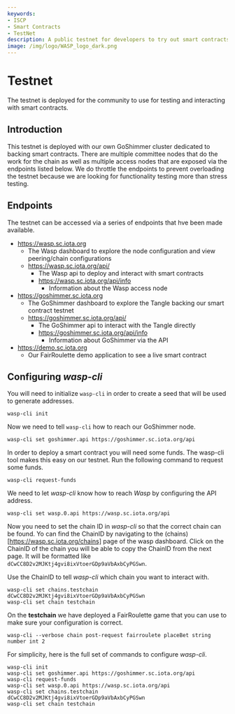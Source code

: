 ```yaml
---
keywords:
- ISCP
- Smart Contracts
- TestNet
description: A public testnet for developers to try out smart contracts 
image: /img/logo/WASP_logo_dark.png
---
```


# Testnet

The testnet is deployed for the community to use for testing and interacting with smart contracts. 

## Introduction

This testnet is deployed with our own GoShimmer cluster dedicated to backing smart contracts. There are multiple committee nodes that do the work for the chain as well as multiple access nodes that are exposed via the endpoints listed below. We do throttle the endpoints to prevent overloading the testnet because we are looking for functionality testing more than stress testing. 

<!--
  1. Talk about what the testnet is for
  2. List the available endpoints
  3. Have examples of deploying and interacting with a smart contract
-->

## Endpoints

The testnet can be accessed via a series of endpoints that hve been made available. 

- https://wasp.sc.iota.org
  - The Wasp dashboard to explore the node configuration and view peering/chain configurations
  - https://wasp.sc.iota.org/api/
    - The Wasp api to deploy and interact with smart contracts
    - https://wasp.sc.iota.org/api/info
      - Information about the Wasp access node
- https://goshimmer.sc.iota.org
  - The GoShimmer dashboard to explore the Tangle backing our smart contract testnet
  - https://goshimmer.sc.iota.org/api/
    - The GoShimmer api to interact with the Tangle directly
    - https://goshimmer.sc.iota.org/api/info
      - Information about GoShimmer via the API
- https://demo.sc.iota.org
  - Our FairRoulette demo application to see a live smart contract

## Configuring _wasp-cli_

You will need to initialize `wasp-cli` in order to create a seed that will be used to generate addresses.

```
wasp-cli init
```

Now we need to tell `wasp-cli` how to reach our GoShimmer node.

```
wasp-cli set goshimmer.api https://goshimmer.sc.iota.org/api
```

In order to deploy a smart contract you will need some funds. The wasp-cli tool makes this easy on our testnet. Run the following command to request some funds.

```
wasp-cli request-funds
```

We need to let _wasp-cli_ know how to reach _Wasp_ by configuring the API address.

```
wasp-cli set wasp.0.api https://wasp.sc.iota.org/api
```

Now you need to set the chain ID in _wasp-cli_ so that the correct chain can be found. Yo can find the ChainID by navigating to the (chains)[https://wasp.sc.iota.org/chains] page of the wasp dashboard. Click on the ChainID of the chain you will be able to copy the ChainID from the next page. It will be formatted like `dCwCC8D2v2MJKtj4gvi8ixVtoerGDp9aVbAxbCyPGSwn`. 

Use the ChainID to tell _wasp-cli_ which chain you want to interact with. 

```
wasp-cli set chains.testchain dCwCC8D2v2MJKtj4gvi8ixVtoerGDp9aVbAxbCyPGSwn
wasp-cli set chain testchain
```

On the __testchain__ we have deployed a FairRoulette game that you can use to make sure your configuration is correct.

```
wasp-cli --verbose chain post-request fairroulete placeBet string number int 2
```

For simplicity, here is the full set of commands to configure _wasp-cli_.

```
wasp-cli init
wasp-cli set goshimmer.api https://goshimmer.sc.iota.org/api
wasp-cli request-funds
wasp-cli set wasp.0.api https://wasp.sc.iota.org/api
wasp-cli set chains.testchain dCwCC8D2v2MJKtj4gvi8ixVtoerGDp9aVbAxbCyPGSwn
wasp-cli set chain testchain
```

<!-- TODO: ## Smart Contract deployment and interaction -->

